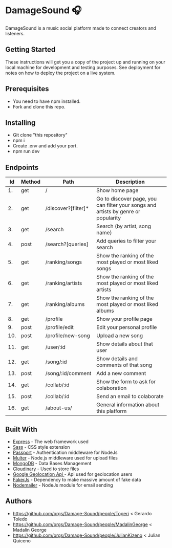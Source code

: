# DamageSound 🎧

DamageSound is a music social platform made to connect creators and listeners.

## Getting Started

These instructions will get you a copy of the project up and running on your local machine for development and testing purposes. See deployment for notes on how to deploy the project on a live system.

## Prerequisites

* You need to have npm installed.
* Fork and clone this repo.

## Installing

* Git clone "this repository"
* npm i 
* Create .env and add your port.
* npm run dev


## Endpoints 

| Id | Method | Path | Description |
| ---| -------| -----| ------------|
| 1. | get    | /    | Show home page |
| 2. | get    | /discover?[filter]*    | Go to discover page, you can filter your songs and artists by genre or popularity | 
| 3. | get    | /search    | Search (by artist, song name) | 
| 4. | post   | /search?[queries]   | Add queries to filter your search | 
| 5. | get    | /ranking/songs    | Show the ranking of the most played or most liked songs| 
| 6. | get    | /ranking/artists    | Show the ranking of the most played or most liked artists| 
| 7. | get    | /ranking/albums| Show the ranking of the most played or most liked albums| 
| 8. | get    | /profile | Show your profile page | 
| 9. | post    | /profile/edit    | Edit your personal profile | 
| 10. | post    | /profile/new-song    | Upload a new song | 
| 11. | get    | /user/:id    | Show details about that user | 
| 12. | get    | /song/:id    | Show details and comments of that song | 
| 13. | post    | /song/:id/comment    | Add a new comment | 
| 14. | get    | /collab/:id    | Show the form to ask for colaboration | 
| 15. | post    | /collab/:id    | Send an email to colaborate | 
| 16. | get    | /about-us/    | General information about this platform | 



## Built With

* [Express](https://expressjs.com/es/) - The web framework used
* [Sass](https://sass-lang.com/) - CSS style extension
* [Passport](http://www.passportjs.org/) - Authentication middleware for NodeJs
* [Multer](https://github.com/expressjs/multer) - Node.js middleware used for upload files
* [MongoDB](https://www.mongodb.com/es) - Data Bases Management
* [Cloudinary](https://cloudinary.com/documentation) - Used to store files
* [Google Geolocation Api ](https://cloud.google.com/maps-platform) - Api used for geolocation users
* [FakerJs](https://github.com/marak/Faker.js/) - Dependency to make massive amount of fake data
* [Nodemailer](https://nodemailer.com/about/) - NodeJs module for email sending





## Authors


* https://github.com/orgs/Damage-Sound/people/Togeri < Gerardo Toledo
* https://github.com/orgs/Damage-Sound/people/MadalinGeorge < Madalin George
* https://github.com/orgs/Damage-Sound/people/JulianKizeno < Julian Quiceno




